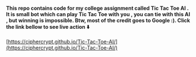 
#### This repo contains code for my college assignment called Tic Tac Toe AI . It is small bot which can play Tic Tac Toe with you , you can tie with this AI , but winning is impossible. Btw, most of the credit goes to Google :). Click the link bellow to see live action ⬇️

[https://ciphercrypt.github.io/Tic-Tac-Toe-AI/](https://ciphercrypt.github.io/Tic-Tac-Toe-AI/)

